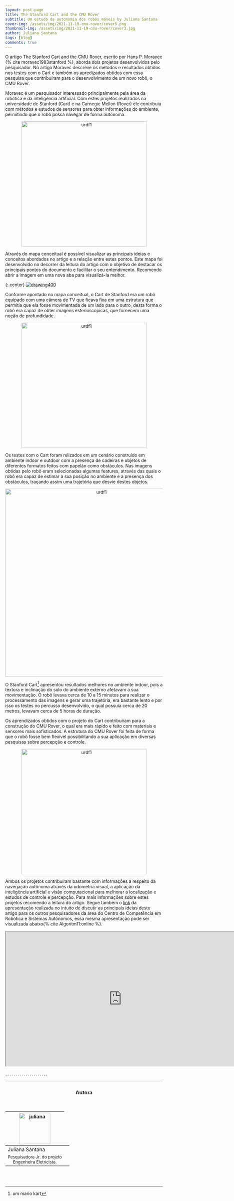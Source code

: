 ```yaml
---
layout: post-page
title: The Stanford Cart and the CMU Rover
subtitle: Um estudo da autonomia dos robôs móveis by Juliana Santana
cover-img: /assets/img/2021-11-19-cmu-rover/cover5.png
thumbnail-img: /assets/img/2021-11-19-cmu-rover/cover3.jpg
author: Juliana Santana
tags: [blog]
comments: true
---
```


O artigo The Stanford Cart and the CMU Rover, escrito por Hans P. Moravec {% cite moravec1983stanford %}, aborda dois projetos desenvolvidos pelo pesquisador. No artigo Moravec descreve os métodos e resultados obtidos nos testes com o Cart e também os apredizados obtidos com essa pesquisa que contribuíram para o desenvolvimento de um novo robô, o CMU Rover.

Moravec é um pesquisador interessado principalmente pela área da robótica e da inteligência artificial. Com estes projetos realizados na universidade de Stanford (Cart) e na Carnegie Mellon (Rover) ele contribuiu com métodos e estudos de sensores para obter informações do ambiente, permitindo que o robô possa navegar de forma autônoma.
<center>
<img src="{{ 'assets/img/2021-11-19-cmu-rover/moravec.jpg' | relative_url }}" width="400" text-align=center alt="urdf1" />
</center>

Através do mapa conceitual é possível  visualizar as principais ideias e conceitos abordados no artigo e a relação entre estes pontos. Este mapa foi desenvolvido no decorrer da leitura do artigo com o objetivo de destacar os principais pontos do documento e facilitar o seu entendimento. Recomendo abrir a imagem em uma nova aba para visualizá-la melhor.


<!--center>
<img src="{{ 'assets/img/2021-11-19-cmu-rover/The_Stanford_Cart_and_The_CMU_Rover-Juliana-artigo2-20211027.jpg' | relative_url }}" width="600" text-align=center alt="urdf1" />
</center-->

{:.center}
[![drawing400](../assets/img/2021-11-19-cmu-rover/The_Stanford_Cart_and_The_CMU_Rover-Juliana-artigo2-20211027.jpg)](../assets/img/2021-11-19-cmu-rover/The_Stanford_Cart_and_The_CMU_Rover-Juliana-artigo2-20211027.jpg)



Conforme apontado no mapa conceitual, o Cart de Stanford era um robô equipado com uma câmera de TV que ficava fixa em uma estrutura que permitia que ela fosse movimentada de um lado para o outro, desta forma o robô era capaz de obter imagens esterioscopicas, que fornecem uma noção de profundidade.

<center>
<img src="{{ 'assets/img/2021-11-19-cmu-rover/StanfordCart-007.png' | relative_url }}" width="400" text-align=center alt="urdf1" />
</center>

Os testes com o Cart foram relizados em um cenário construído em ambiente indoor e outdoor com a presença de cadeiras e objetos de diferentes formatos feitos com papelão como obstáculos. Nas imagens obtidas pelo robô eram selecionadas algumas features, através das quais o robô era capaz de estimar a sua posição no ambiente e a presença dos obstáculos, traçando assim uma trajetória que desvie destes objetos.

<center>
<img src="{{ 'assets/img/2021-11-19-cmu-rover/1979MRLimage.jpg' | relative_url }}" width="600" text-align=center alt="urdf1" />
</center>

O Stanford Cart[^1] apresentou resultados melhores no ambiente indoor, pois a textura e inclinação do solo do ambiente externo afetavam a sua movimentação. O robô levava cerca de 10 a 15 minutos para realizar o processamento das imagens e gerar uma trajetória, era bastante lento e por isso os testes no percusso desenvolvido, o qual possuía cerca de 20 metros, levavam cerca de 5 horas de duração.

[^1]: um mario kart

Os aprendizados obtidos com o projeto do Cart contribuíram para a construção do CMU Rover, o qual era mais rápido e  feito com materiais e sensores mais sofisticados. A estrutura do CMU Rover foi feita de forma que o robô fosse bem flexível possibilitando a sua aplicação em diversas pesquisas sobre percepção e controle.

<center>
<img src="{{ 'assets/img/2021-11-19-cmu-rover/Pluto-x640.jpg' | relative_url }}" width="400" text-align=center alt="urdf1" />
</center>

Ambos os projetos contribuíram bastante com informações a respeito da navegação autônoma através da odometria visual, a aplicação da inteligência artificial e visão computacional para melhorar a localização e estudos de controle e percepção. 
Para mais informações sobre estes projetos recomendo a leitura do artigo. Segue também o [link](https://drive.google.com/file/d/1V9WElQ7WOdHHDfw_tiDWLvxoHy8TMy4W/view?usp=sharing) da apresentação realizada no intuito de discutir as principais ideias deste artigo para os outros pesquisadores da área do Centro de Competência em Robótica e Sistemas Autônomos, essa mesma apresentação pode ser visualizada abaixo{% cite Algoritm11:online %}.


<iframe src = "https://drive.google.com/file/d/1V9WElQ7WOdHHDfw_tiDWLvxoHy8TMy4W/preview" width='740' height='430' allowfullscreen mozallowfullscreen webkitallowfullscreen></iframe>

<br>


<br>
---------------------

<br>

<hr>
<!-- autor -->
<center><h3 class="post-title">Autora</h3><br/></center>
<div class="row">
<div class="col-xl-auto offset-xl-0 col-lg-4 offset-lg-0 center">
  <table class="table-borderless highlight">
    <thead>
      <tr>
        <th><img src="{{ 'assets/img/people/juliana-1.png' | relative_url }}" width="100" alt="juliana" class="img-fluid rounded-circle" /></th>
      </tr>
    </thead>
    <tbody>
      <tr class="font-weight-bolder" style="text-align: center margin-top: 0">
        <td>Juliana Santana</td>
      </tr>
      <tr style="text-align: center" >
        <td style="vertical-align: top"><small>Pesquisadora Jr. do projeto <br>Engenheira Eletricista.</small></td>
        <td></td>
      </tr>
    </tbody>
  </table>
</div>
</div>

<br>

<br>